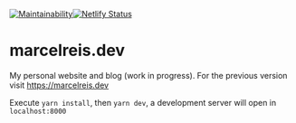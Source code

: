 [![Maintainability](https://api.codeclimate.com/v1/badges/23cab0a3a5939f7784d2/maintainability)](https://codeclimate.com/github/MarcelReis/marcelreis.dev/maintainability)[![Netlify Status](https://api.netlify.com/api/v1/badges/4c894bfc-a230-45d7-81c2-e3929d7481a2/deploy-status)](https://app.netlify.com/sites/marcelreis/deploys)

# marcelreis.dev

My personal website and blog (work in progress). For the previous version visit https://marcelreis.dev

Execute
`yarn install`, then `yarn dev`, a development server will open in `localhost:8000`
